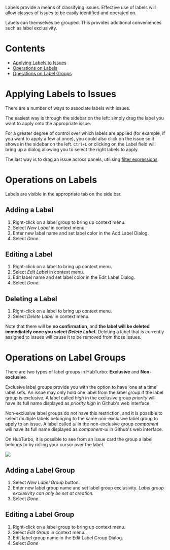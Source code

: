 Labels provide a means of classifying issues. Effective use of labels will allow classes of issues to be easily identified and operated on.

Labels can themselves be grouped. This provides additional conveniences such as label exclusivity.

# Contents

- [Applying Labels to Issues](#applying)
- [Operations on Labels](#labels)
- [Operations on Label Groups](#groups)

# Applying Labels to Issues <a name="applying"></a>

There are a number of ways to associate labels with issues.

The easiest way is through the sidebar on the left: simply drag the label you want to apply onto the appropriate issue.

For a greater degree of control over which labels are applied (for example, if you want to apply a few at once), you could also click on the issue so it shows in the sidebar on the left. `Ctrl+L` or clicking on the Label field will bring up a dialog allowing you to select the right labels to apply.

The last way is to drag an issue across panels, utilising [filter expressions](Filtering-Issues/#application).

# Operations on Labels <a name="labels"></a>

Labels are visible in the appropriate tab on the side bar.

## Adding a Label
1. Right-click on a label group to bring up context menu.
2. Select _New Label_ in context menu.
3. Enter new label name and set label color in the Add Label Dialog.
4. Select _Done_.

## Editing a Label
1. Right-click on a label to bring up context menu.
2. Select _Edit Label_ in context menu.
3. Edit label name and set label color in the Edit Label Dialog.
4. Select _Done_.

## Deleting a Label
1. Right-click on a label to bring up context menu.
2. Select _Delete Label_ in context menu.

Note that there will be **no confirmation**, and **the label will be deleted immediately once you select _Delete Label_.** Deleting a label that is currently assigned to issues will cause it to be removed from those issues.

# Operations on Label Groups <a name="groups"></a>

There are two types of label groups in HubTurbo: **Exclusive** and **Non-exclusive**.

Exclusive label groups provide you with the option to have ‘one at a time’ label sets. An issue may only hold one label from the label group if the label group is exclusive. A label called _high_ in the exclusive group _priority_ will have its full name displayed as _priority.high_ in Github's web interface.

Non-exclusive label groups do not have this restriction, and it is possible to select multiple labels belonging to the same non-exclusive label group to apply to an issue. A label called _ui_ in the non-exclusive group _component_ will have its full name displayed as _component-ui_ in Github's web interface.

On HubTurbo, it is possible to see from an issue card the group a label belongs to by rolling your cursor over the label.

![](https://cloud.githubusercontent.com/assets/3119252/3947376/d8a791f2-268a-11e4-9ec0-3495e57bb3e6.png)

## Adding a Label Group
1. Select _New Label Group_ button.
2. Enter new label group name and set label group exclusivity. _Label group exclusivity can only be set at creation._
3. Select _Done_.

## Editing a Label Group
1. Right-click on a label group to bring up context menu.
2. Select _Edit Group_ in context menu.
3. Edit label group name in the Edit Label Group Dialog.
4. Select _Done_